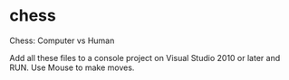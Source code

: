 # chess
Chess: Computer vs Human

Add all these files to a console project on Visual Studio 2010 or later and RUN.
Use Mouse to make moves.

